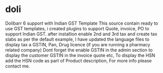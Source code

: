 # doli
Dolibarr 6 support with Indian GST Template
This source contain ready to use GST templates, i created plugins to support Quote, invoice, PO to support Indian GST.
after installion enable 2nd and 3rd tax  and create tax slabs as per the default example,
I have updated the language files to display tax a GSTIN, Pan, Drug licence (if you are running a pharmacy related company)
Dont forget the enable GSTIN in the admin section to display the customer GSTIN in the invoice quote etc,
To display the HSN add the HSN code as part of Product description,
For more info please contact me.
